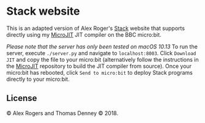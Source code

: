 # Stack website

This is an adapted version of Alex Roger's [Stack][] website that supports
directly using my [MicroJIT][] JIT compiler on the BBC micro:bit.

[Stack]: http://www.cs.ox.ac.uk/people/alex.rogers/stack/
[microjit]: https://github.com/thomasdenney/microjit

*Please note that the server has only been tested on macOS 10.13* To run the
server, execute `./server.py` and navigate to `localhost:8003`. Click `Download
JIT` and copy the file to your micro:bit (alternatively follow the instructions
in the [MicroJIT][] repository to build the JIT compiler from source). Once your
micro:bit has rebooted, click `Send to micro:bit` to deploy Stack programs
directly to your micro:bit.

## License

&copy; Alex Rogers and Thomas Denney &copy; 2018.
